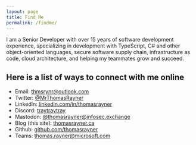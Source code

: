 ```yaml
---
layout: page
title: Find Me
permalink: /findme/
---
```


I am a Senior Developer with over 15 years of software development experience, specializing in development with TypeScript, C# and other object-oriented languages, secure software supply chain, infrastructure as code, cloud architecture, and helping my teammates grow and succeed.

## Here is a list of ways to connect with me online

* Email: [thmsrynr@outlook.com](mailto:thmsrynr@outlook.com)
* Twitter: [@MrThomasRayner](https://twitter.com/mrthomasrayner)
* LinkedIn: [linkedin.com/in/thomasrayner](https://linkedin.com/in/thomasrayner)
* Discord: [traytraytray](https://discordapp.com/users/497792454393593876)
* Mastodon: [@thomasrayner@infosec.exchange](https://infosec.exchange/@thomasrayner)
* Blog (this site): [thomasrayner.ca](https://thomasrayner.ca)
* Github: [github.com/thomasrayner](https://github.com/thomasrayner)
* Teams: [thomas.rayner@microsoft.com](https://www.microsoft.com/en-us/microsoft-teams/download-app)
